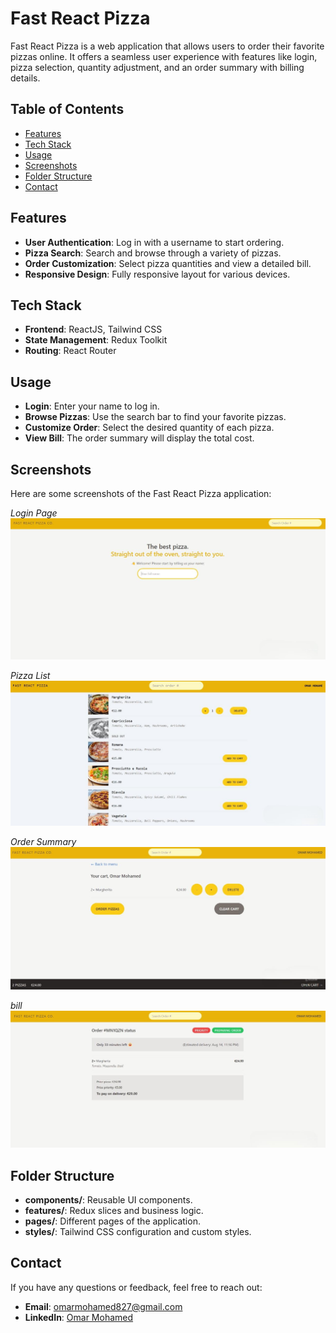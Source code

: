 # Fast React Pizza

Fast React Pizza is a web application that allows users to order their favorite pizzas online. It offers a seamless user experience with features like login, pizza selection, quantity adjustment, and an order summary with billing details.

## Table of Contents

- [Features](#features)
- [Tech Stack](#tech-stack)
- [Usage](#usage)
- [Screenshots](#screenshots)
- [Folder Structure](#folder-structure)
- [Contact](#contact)

## Features

- **User Authentication**: Log in with a username to start ordering.
- **Pizza Search**: Search and browse through a variety of pizzas.
- **Order Customization**: Select pizza quantities and view a detailed bill.
- **Responsive Design**: Fully responsive layout for various devices.

## Tech Stack

- **Frontend**: ReactJS, Tailwind CSS
- **State Management**: Redux Toolkit
- **Routing**: React Router

## Usage

- **Login**: Enter your name to log in.
- **Browse Pizzas**: Use the search bar to find your favorite pizzas.
- **Customize Order**: Select the desired quantity of each pizza.
- **View Bill**: The order summary will display the total cost.

## Screenshots

Here are some screenshots of the Fast React Pizza application:

*Login Page*
![Login Page](screenshots/login.png)

*Pizza List*
![Pizza List](screenshots/pizzaList.png)

*Order Summary*
![Order Summary](screenshots/orderSummary.png)

*bill*
![bill](screenshots/bill.png)

## Folder Structure

- **components/**: Reusable UI components.
- **features/**: Redux slices and business logic.
- **pages/**: Different pages of the application.
- **styles/**: Tailwind CSS configuration and custom styles.

## Contact

If you have any questions or feedback, feel free to reach out:

- **Email**: omarmohamed827@gmail.com
- **LinkedIn**: [Omar Mohamed](https://www.linkedin.com/in/omar-mohamed-611773292)


